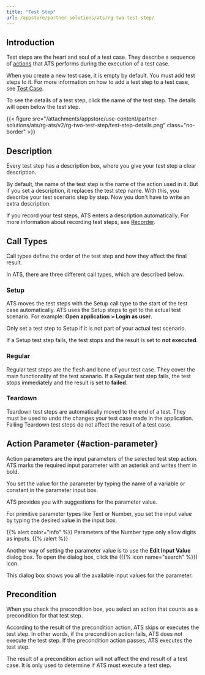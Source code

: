 ```yaml
---
title: "Test Step"
url: /appstore/partner-solutions/ats/rg-two-test-step/
---
```


## Introduction

Test steps are the heart and soul of a test case. They describe a sequence of [actions](/appstore/partner-solutions/ats/rg-two-action/) that ATS performs during the execution of a test case.

When you create a new test case, it is empty by default. You must add test steps to it. For more information on how to add a test step to a test case, see [Test Case](/appstore/partner-solutions/ats/rg-two-test-case/).

To see the details of a test step, click the name of the test step. The details will open below the test step.

{{< figure src="/attachments/appstore/use-content/partner-solutions/ats/rg-ats/v2/rg-two-test-step/test-step-details.png" class="no-border" >}}

## Description

Every test step has a description box, where you give your test step a clear description.

By default, the name of the test step is the name of the action used in it. But if you set a description, it replaces the test step name. With this, you describe your test scenario step by step. Now you don't have to write an extra description.

If you record your test steps, ATS enters a description automatically. For more information about recording test steps, see [Recorder](/appstore/partner-solutions/ats/rg-two-recorder/).

## Call Types

Call types define the order of the test step and how they affect the final result.

In ATS, there are three different call types, which are described below.

### Setup

ATS moves the test steps with the Setup call type to the start of the test case automatically. ATS uses the Setup steps to get to the actual test scenario. For example: **Open application > Login as user**.

Only set a test step to Setup if it is not part of your actual test scenario.

If a Setup test step fails, the test stops and the result is set to **not executed**.

### Regular

Regular test steps are the flesh and bone of your test case. They cover the main functionality of the test scenario. If a Regular test step fails, the test stops immediately and the result is set to **failed**.

### Teardown

Teardown test steps are automatically moved to the end of a test. They must be used to undo the changes your test case made in the application. Failing Teardown test steps do not affect the result of a test case.

## Action Parameter {#action-parameter}

Action parameters are the input parameters of the selected test step action. ATS marks the required input parameter with an asterisk and writes them in bold.

You set the value for the parameter by typing the name of a variable or constant in the parameter input box.

ATS provides you with suggestions for the parameter value.

For primitive parameter types like Text or Number, you set the input value by typing the desired value in the input box.

{{% alert color="info" %}}
Parameters of the Number type only allow digits as inputs.
{{% /alert %}}

Another way of setting the parameter value is to use the **Edit Input Value** dialog box. To open the dialog box, click the ({{% icon name="search" %}}) icon.

This dialog box shows you all the available input values for the parameter.

## Precondition

When you check the precondition box, you select an action that counts as a precondition for that test step.

According to the result of the precondition action, ATS skips or executes the test step. In other words, if the precondition action fails, ATS does not execute the test step. If the precondition action passes, ATS executes the test step.

The result of a precondition action will not affect the end result of a test case. It is only used to determine if ATS must execute a test step.
